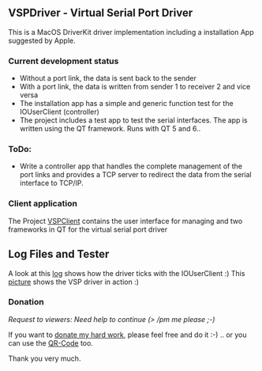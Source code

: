## VSPDriver - Virtual Serial Port Driver

This is a MacOS DriverKit driver implementation including
a installation App suggested by Apple.
 
### Current development status

- Without a port link, the data is sent back to the sender
- With a port link, the data is written from sender 1 to receiver 2 and vice versa
- The installation app has a simple and generic function test for the IOUserClient (controller)
- The project includes a test app to test the serial interfaces. The app is written using the QT framework. Runs with QT 5 and 6..

### ToDo:
- Write a controller app that handles the complete management of the port links and provides a TCP server to redirect the data from the serial interface to TCP/IP.

### Client application
The Project [VSPClient](https://github.com/britus/VSPClient) contains the user interface for managing and two frameworks in QT for the virtual serial port driver

## Log Files and Tester

A look at this [log](https://github.com/britus/VSPDriver/blob/master/VSPDriver-Full.log) shows how the driver ticks with the IOUserClient :)
This [picture](https://github.com/britus/VSPDriver/blob/master/VSPDriver-Tester.jpg) shows the VSP driver in action :)

### Donation

*Request to viewers: Need help to continue (> /pm me please ;-)*

If you want to [donate my hard work](https://www.paypal.com/donate/?hosted_button_id=4QZT5YLGGW7S4), please feel free and do it :-)
.. or you can use the [QR-Code](https://github.com/britus/VSPDriver/blob/master/VSPDriver-Donate_Please.png) too.

Thank you very much.
